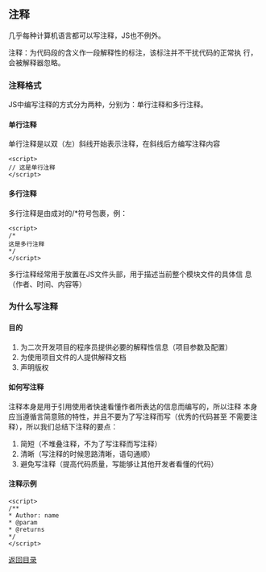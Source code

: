 ## 注释

几乎每种计算机语言都可以写注释，JS也不例外。

注释：为代码段的含义作一段解释性的标注，该标注并不干扰代码的正常执
行，会被解释器忽略。

### 注释格式

JS中编写注释的方式分为两种，分别为：单行注释和多行注释。

#### 单行注释

单行注释是以双（左）斜线开始表示注释，在斜线后方编写注释内容

```
<script>
// 这是单行注释
</script>
```

#### 多行注释

多行注释是由成对的/*符号包裹，例：

```
<script>
/*
这是多行注释
*/
</script>
```

多行注释经常用于放置在JS文件头部，用于描述当前整个模块文件的具体信
息（作者、时间、内容等）

### 为什么写注释

#### 目的

1. 为二次开发项目的程序员提供必要的解释性信息（项目参数及配置）
2. 为使用项目文件的人提供解释文档
3. 声明版权

#### 如何写注释

注释本身是用于引用使用者快速看懂作者所表达的信息而编写的，所以注释
本身应当遵循言简意赅的特性，并且不要为了写注释而写（优秀的代码甚至
不需要注释），所以我们总结下注释的要点：

   1. 简短（不堆叠注释，不为了写注释而写注释）
   2. 清晰（写注释的时候思路清晰，语句通顺）
   3. 避免写注释（提高代码质量，写能够让其他开发者看懂的代码）

#### 注释示例

```
<script>
/**
* Author: name
* @param 
* @returns 
*/
</script>
```

[返回目录](https://github.com/hanchn/couse-of-Javascript)



